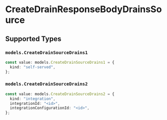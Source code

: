 # CreateDrainResponseBodyDrainsSource


## Supported Types

### `models.CreateDrainSourceDrains1`

```typescript
const value: models.CreateDrainSourceDrains1 = {
  kind: "self-served",
};
```

### `models.CreateDrainSourceDrains2`

```typescript
const value: models.CreateDrainSourceDrains2 = {
  kind: "integration",
  integrationId: "<id>",
  integrationConfigurationId: "<id>",
};
```

